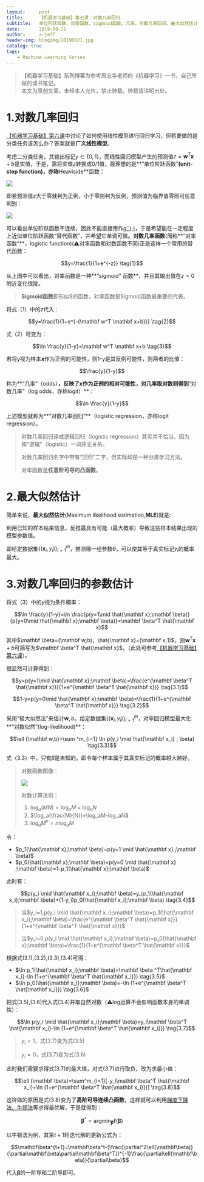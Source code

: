 ```yaml
---
layout:     post
title:      【机器学习基础】第七课：对数几率回归
subtitle:   单位阶跃函数，对率函数，sigmoid函数，几率，对数几率回归，最大似然估计
date:       2019-08-21
author:     x-jeff
header-img: blogimg/20190821.jpg
catalog: true
tags:
    - Machine Learning Series
---
```

>【机器学习基础】系列博客为参考周志华老师的《机器学习》一书，自己所做的读书笔记。  
>本文为原创文章，未经本人允许，禁止转载。转载请注明出处。

# 1.对数几率回归

[【机器学习基础】第六课](http://shichaoxin.com/2019/06/30/机器学习基础-第六课-线性回归/)中讨论了如何使用线性模型进行回归学习，但若要做的是分类任务该怎么办？答案就是**广义线性模型**。

考虑二分类任务，其输出标记$y \in \{0,1\}$，而线性回归模型产生的预测值$z=\mathbf w^T \mathbf x+b$是实值，于是，需将实值$z$转换成$0/1$值，最理想的是**“单位阶跃函数”**(unit-step function)，亦称**Heaviside**函数：

![](https://github.com/x-jeff/BlogImage/raw/master/MachineLearningSeries/Lesson7/7x1.png)

即若预测值$z$大于零就判为正例，小于零则判为反例，预测值为临界值零则可任意判别：

![](https://github.com/x-jeff/BlogImage/raw/master/MachineLearningSeries/Lesson7/7x2.png)

可以看出单位阶跃函数不连续，因此不能直接用作[$g^-(\cdot)$](http://shichaoxin.com/2019/06/30/机器学习基础-第六课-线性回归/)，于是希望能在一定程度上近似单位阶跃函数“替代函数”，并希望它单调可微。**对数几率函数**(简称**“对率函数”**，logistic function)(⚠️对率函数和对数函数不同)正是这样一个常用的替代函数：

$$y=\frac{1}{1+e^{-z}} \tag{1}$$

从上图中可以看出，对率函数是一种**“sigmoid” 函数**，并且其输出值在$z=0$附近变化很陡。

>**Sigmoid函数**即形似S的函数，对率函数是Sigmoid函数最重要的代表。

将式（1）中的$z$代入：

$$y=\frac{1}{1+e^{-(\mathbf w^T \mathbf x+b)}} \tag{2}$$ 

式（2）可变为：

$$\ln \frac{y}{1-y}=\mathbf w^T \mathbf x+b \tag{3}$$

若将y视为样本$\mathbf x$作为正例的可能性，则1-y是其反例可能性，则两者的比值：

$$\frac{y}{1-y}$$

称为**“几率”（odds）**，反映了$\mathbf x$作为正例的相对可能性，对几率取对数则得到**“对数几率”（log odds，亦称logit）** :

$$\ln \frac{y}{1-y}$$

上述模型就称为**“对数几率回归”**（logistic regression，亦称logit regression）。

>对数几率回归译成逻辑回归（logistic regression）其实并不恰当，因为和“逻辑”（logistic）一词并无关系。
>
>对数几率回归名字中带有“回归”二字，但实际却是一种分类学习方法。
>
>对率函数是**任意阶可导的凸函数**。

# 2.最大似然估计

简单来说，**最大似然估计**(Maximum likelihood estimation,**MLE**)就是:

利用已知的样本结果信息，反推最具有可能（最大概率）导致这些样本结果出现的模型参数值。

即给定数据集$\{(\mathbf x_i,y_i)\}^m_{i=1}$，推测哪一组参数$\theta$，可以使其等于真实标记$y_i$的概率最大。

# 3.对数几率回归的参数估计

将式（3）中的$y$视为条件概率：

$$\ln \frac{y}{1-y}=\ln \frac{p(y=1\mid \hat{\mathbf x};\mathbf \beta)}{p(y=0\mid \hat{\mathbf x};\mathbf \beta)}=\mathbf \beta^T \hat{\mathbf x}$$

其中$\mathbf \beta=(\mathbf w;b)，\hat{\mathbf x}=(\mathbf x;1)$，则$\mathbf w^T \mathbf x+b$可简写为$\mathbf \beta^T \hat{\mathbf x}$。（此处可参考[【机器学习基础】第六课](http://shichaoxin.com/2019/06/30/机器学习基础-第六课-线性回归/)）。

很显然可计算得到：

$$y=p(y=1\mid \hat{\mathbf x};\mathbf \beta)=\frac{e^{\mathbf \beta^T \hat{\mathbf x}}}{1+e^{\mathbf \beta^T \hat{\mathbf x}}} \tag{3.1}$$

$$1-y=p(y=0\mid \hat{\mathbf x};\mathbf \beta)=\frac{1}{1+e^{\mathbf \beta^T \hat{\mathbf x}}} \tag{3.2}$$

采用“极大似然法”来估计$\mathbf w,b$。给定数据集$\{(\mathbf x_i,y_i)\}^m_{i=1}$，对率回归模型最大化**“对数似然”(log-likelihood)**：

$$\ell (\mathbf w,b)=\sum ^m_{i=1} \ln p(y_i \mid \hat{\mathbf x_i} ; \beta) \tag{3.3}$$

式（3.3）中，只有$\beta$是未知的。即令每个样本属于其真实标记的概率越大越好。

>对数函数图像：
>
>![](https://github.com/x-jeff/BlogImage/raw/master/MachineLearningSeries/Lesson7/7x3.png)
>
>对数计算法则：  
>1. $\log_a(MN)=\log_aM+\log_aN$  
>2. $\log_a(\frac{M}{N})=\log_aM-log_aN$   
>3. $\log_aM^n=n\log_aM$

令：

* $p_1(\hat{\mathbf x};\mathbf \beta)=p(y=1 \mid \hat{\mathbf x} ;\mathbf \beta)$
* $p_0(\hat{\mathbf x};\mathbf \beta)=p(y=0 \mid \hat{\mathbf x} ;\mathbf \beta)=1-p_1(\hat{\mathbf x};\mathbf \beta)$

此时有：

$$p(y_i \mid \hat{\mathbf x_i};\mathbf \beta)=y_ip_1(\hat{\mathbf x_i};\mathbf \beta)+(1-y_i)p_0(\hat{\mathbf x_i};\mathbf \beta) \tag{3.4}$$

>当$y_i=1,p(y_i \mid \hat{\mathbf x_i};\mathbf \beta)=p_1(\hat{\mathbf x_i};\mathbf \beta)=\frac{e^{\mathbf \beta^T \hat{\mathbf x}}}{1+e^{\mathbf \beta^T \hat{\mathbf x}}}$
>
>当$y_i=0,p(y_i \mid \hat{\mathbf x_i};\mathbf \beta)=p_0(\hat{\mathbf x};\mathbf \beta)=\frac{1}{1+e^{\mathbf \beta^T \hat{\mathbf x}}}$

根据式(3.1),(3.2),(3.3),(3.4)可得：

* $\ln p_1(\hat{\mathbf x_i};\mathbf \beta)=\mathbf \beta ^T\hat{\mathbf x_i}-\ln (1+e^{\mathbf \beta^T \hat{\mathbf x_i}}) \tag{3.5}$
* $\ln p_0(\hat{\mathbf x_i};\mathbf \beta)=-\ln (1+e^{\mathbf \beta^T \hat{\mathbf x_i}}) \tag{3.6}$

把式(3.5),(3.6)代入式(3.4)并取自然对数（⚠️log运算不会影响函数本身的单调性）：

$$\ln p(y_i \mid \hat{\mathbf x_i};\mathbf \beta)=y_i\mathbf \beta^T \hat{\mathbf x_i}-\ln (1+e^{\mathbf \beta^T \hat{\mathbf x_i}}) \tag{3.7}$$

>$y_i=1$，式(3.7)变为式(3.5)
>
>$y_i=0$，式(3.7)变为式(3.6)

此时我们需要求得式(3.7)的最大值，对式(3.7)进行取负，改为求最小值：

$$\ell (\mathbf \beta)=\sum^m_{i=1}[-y_i\mathbf \beta^T \hat{\mathbf x_i}+\ln (1+e^{\mathbf \beta^T \hat{\mathbf x_i}})] \tag{3.8}$$

这样做的原因是式(3.8)变为了**高阶可导连续凸函数**，这样就可以利用[梯度下降法、牛顿法](http://shichaoxin.com/2019/07/10/数学基础-第六课-梯度下降法和牛顿法/)等求得最优解，于是就得到：

$$\mathbf \beta^*=\mathop{\arg\min} _{\mathbf \beta} \ell(\mathbf \beta)$$

以牛顿法为例，其第$t+1$轮迭代解的更新公式为：

$$\mathbf\beta^{t+1}=\mathbf\beta^t-(\frac{\partial^2\ell(\mathbf\beta)}{\partial\mathbf\beta\partial\mathbf\beta^T})^{-1}\frac{\partial\ell(\mathbf\beta)}{\partial\beta}$$

代入$\mathbf\beta$的一阶导和二阶导即可。